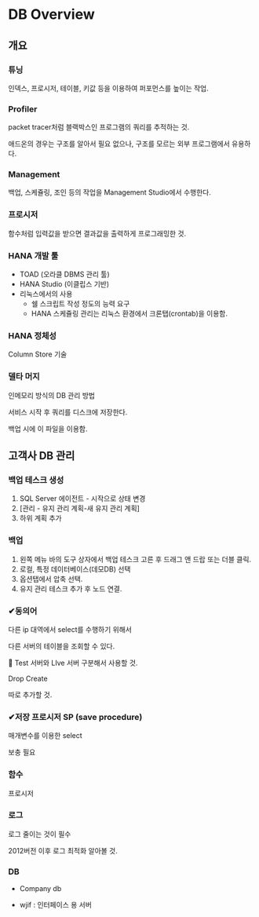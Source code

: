 # DB Overview

## 개요

### 튜닝

인덱스, 프로시저, 테이블, 키값 등을 이용하여 퍼포먼스를 높이는 작업.

### Profiler 

packet tracer처럼 블랙박스인 프로그램의 쿼리를 추적하는 것.

애드온의 경우는 구조를 알아서 필요 없으나, 구조를 모르는 외부 프로그램에서 유용하다.

### Management

백업, 스케쥴링, 조인 등의 작업을 Management Studio에서 수행한다.

### 프로시저

함수처럼 입력값을 받으면 결과값을 출력하게 프로그래밍한 것.

### HANA 개발 툴

- TOAD (오라클 DBMS 관리 툴)
- HANA Studio (이클립스 기반)
- 리눅스에서의 사용
  - 쉘 스크립트 작성 정도의 능력 요구
  - HANA 스케쥴링 관리는 리눅스 환경에서 크론탭(crontab)을 이용함.

### HANA 정체성

Column Store 기술

### 델타 머지

인메모리 방식의 DB 관리 방법

서비스 시작 후 쿼리를 디스크에 저장한다.

백업 시에 이 파일을 이용함.



## 고객사 DB 관리

### 백업 테스크 생성

1. SQL Server 에이전트 - 시작으로 상태 변경
2. [관리 - 유지 관리 계획-새 유지 관리 계획]
3. 하위 계획 추가

### 백업

1. 왼쪽 메뉴 바의 도구 상자에서 백업 테스크 고른 후 드래그 앤 드랍 또는 더블 클릭.
2. 로컬, 특정 데이터베이스(데모DB) 선택
3. 옵션탭에서 압축 선택.
4. 유지 관리 테스크 추가 후 노드 연결.

### ✔동의어

다른 ip 대역에서 select를 수행하기 위해서

다른 서버의 테이블을 조회할 수 있다.

🚨 Test 서버와 LIve 서버 구분해서 사용할 것.

Drop Create

따로 추가할 것.

### ✔저장 프로시저 SP (save procedure)

매개변수를 이용한 select 

보충 필요

### 함수

프로시저 

### 로그

로그 줄이는 것이 필수

2012버전 이후 로그 최적화 알아볼 것.

### DB

- Company db

- wjif : 인터페이스 용 서버 

### 